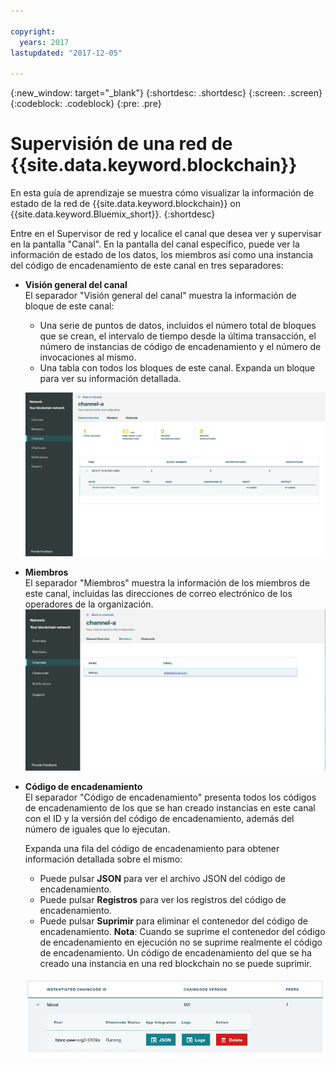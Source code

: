```yaml
---

copyright:
  years: 2017
lastupdated: "2017-12-05"

---
```


{:new_window: target="_blank"}
{:shortdesc: .shortdesc}
{:screen: .screen}
{:codeblock: .codeblock}
{:pre: .pre}

# Supervisión de una red de {{site.data.keyword.blockchain}}

En esta guía de aprendizaje se muestra cómo visualizar la información de estado de la red de {{site.data.keyword.blockchain}} on {{site.data.keyword.Bluemix_short}}.
{:shortdesc}

Entre en el Supervisor de red y localice el canal que desea ver y supervisar en la pantalla "Canal".  En la pantalla del canal específico, puede ver la información de estado de los datos, los miembros así como una instancia del código de encadenamiento de este canal en tres separadores:

* **Visión general del canal**  
  El separador "Visión general del canal" muestra la información de bloque de este canal:
    * Una serie de puntos de datos, incluidos el número total de bloques que se crean, el intervalo de tiempo desde la última transacción, el número de instancias de código de encadenamiento y el número de invocaciones al mismo.
    * Una tabla con todos los bloques de este canal.  Expanda un bloque para ver su información detallada.  

  ![Visión general del canal](../images/channel_overview_detail.png "Visión general del canal")  

* **Miembros**  
  El separador "Miembros" muestra la información de los miembros de este canal, incluidas las direcciones de correo electrónico de los operadores de la organización.   ![Miembros del canal](../images/channel_members.png "Miembros del canal")  
  
* **Código de encadenamiento**  
  El separador "Código de encadenamiento" presenta todos los códigos de encadenamiento de los que se han creado instancias en este canal con el ID y la versión del código de encadenamiento, además del número de iguales que lo ejecutan.   
    
  Expanda una fila del código de encadenamiento para obtener información detallada sobre el mismo:  
    * Puede pulsar **JSON** para ver el archivo JSON del código de encadenamiento.
    * Puede pulsar **Registros** para ver los registros del código de encadenamiento.
    * Puede pulsar **Suprimir** para eliminar el contenedor del código de encadenamiento. 
    **Nota**: Cuando se suprime el contenedor del código de encadenamiento en ejecución no se suprime realmente el código de encadenamiento. Un código de encadenamiento del que se ha creado una instancia en una red blockchain no se puede suprimir. 
  
  ![Código de encadenamiento del canal](../images/channel_chaincode.png "Código de encadenamiento del canal") 
  
